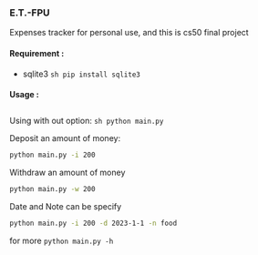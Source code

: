 ### E.T.-FPU
Expenses tracker for personal use, and this is cs50 final project

#### Requirement :
  - sqlite3 ```sh pip install sqlite3 ```
  
#### Usage :
##
Using with out option:
```sh python main.py```

Deposit an amount of money:
```sh 
python main.py -i 200
```

Withdraw an amount of money
```sh 
python main.py -w 200
```

Date and Note can be specify
```sh
python main.py -i 200 -d 2023-1-1 -n food
```
for more ```python main.py -h```
